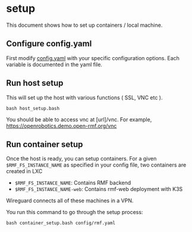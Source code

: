 # setup
This document shows how to set up containers / local machine.

## Configure config.yaml
First modify [config.yaml](./config/rmf.yaml) with your specific configuration options. Each variable is documented in the yaml file.

## Run host setup
This will set up the host with various functions ( SSL, VNC etc ).

```
bash host_setup.bash
```

You should be able to access vnc at [url]/vnc. For example, https://openrobotics.demo.open-rmf.org/vnc

## Run container setup
Once the host is ready, you can setup containers. For a given `$RMF_FS_INSTANCE_NAME` as specified in your config file, two containers are created in LXC
* `$RMF_FS_INSTANCE_NAME`: Contains RMF backend
* `$RMF_FS_INSTANCE_NAME-web`: Contains rmf-web deployment with K3S

Wireguard connects all of these machines in a VPN.

You run this command to go through the setup process:

```
bash container_setup.bash config/rmf.yaml
```
